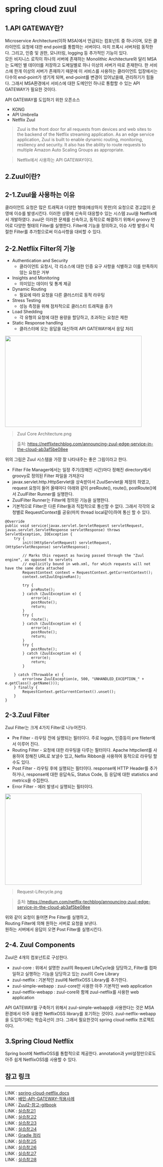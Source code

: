 spring cloud zuul
=================
1.API GATEWAY란?  
-----------------
Microservice Architecture(이하 MSA)에서 언급되는 컴포넌트 중 하나이며, 모든 클라이언트 요청에 대한 end point를 통합하는 서버이다. 마치 프록시 서버처럼 동작한다. 그리고, 인증 및 권한, 모니터링, logging 등 추가적인 기능이 있다.  
모든 비지니스 로직이 하나의 서버에 존재하는 Monolithic Architecture와 달리 MSA는 도메인 별 데이터를 저장하고 도메일별로 하나 이상의 서버가 따로 존재한다. 한 서비스에 한개 이상의 서버가 존재하기 때문에 이 서비스를 사용하는 클라이언트 입장에서는 다수의 end-point가 생기게 되며, end-point를 변경이 있어났을떄, 관리하기가 힘들다. 그래서 MSA환경에서 서비스에 대한 도메인인 하나로 통합할 수 있는 API GATEWAY가 필요한 것이다.  

API GATEWAY를 도입하기 위한 오픈소스  
* KONG  
* API Umbrella  
* Netflix Zuul  
> Zuul is the front door for all requests from devices and web sites to the backend of 
the Netflix streaming application. As an edge service application, Zuul is built to enable 
dynamic routing, monitoring, resiliency and security. It also has the ability to route requests 
to multiple Amazon Auto Scaling Groups as appropriate.  

> Netflix에서 사용하는 API GATEWAY이다.  

2.Zuul이란?  
--------------------
2-1.Zuul을 사용하는 이유  
----------------------  
클라이언트 요청은 많은 트래픽과 다양한 형태(예상하지 못한)의 요청으로 경고없이 운영에 이슈를 발생시킨다. 이러한 상황에 신속히 대응할수 있는 시스템 zuul을 Netflix에서 개발하였다. zuul은 이러한 문제를 신속하고, 동적으로 해결하기 위해서 groovy 언어로 다양한 형태의 Filter를 실행한다. Filter에 기능을 정의하고, 이슈 사항 발생시 적절한 Filter를 추가함으로써 이슈사항을 대비할 수 있다.  

2-2.Netflix Filter의 기능 
----------------------- 
* Authentication and Security  
  * 클라이언트 요청시, 각 리소스에 대한 인증 요구 사항을 식별하고 이를 만족하지 않는 요청은 거부  
* Insights and Monitoring  
  * 의미있는 데이터 및 통계 제공  
* Dynamic Routing  
  * 필요에 따라 요청을 다른 클러스터로 동적 라우팅  
* Stress Testing
  * 성능 측정을 위해 점차적으로 클러스터 트래픽을 증가  
* Load Shedding  
  * 각 유형의 요청에 대한 용량을 할당하고, 초과하는 요청은 제한  
* Static Response handling  
  * 클러스터에 오는 응답을 대신하여 API GATEWAY에서 응답 처리  
  
<img src="./Zuul-Core-Architecture.png" width="450px" height="300px"></img>
> Zuul Core Architecture.png  

> 출처: https://netflixtechblog.com/announcing-zuul-edge-service-in-the-cloud-ab3af5be08ee  

위의 그림은 Zuul 시스템을 가장 잘 나타내주는 좋은 그림이라고 한다.  

* Filter File Manager에서는 일정 주기(정해진 시간)마다 정해진 directory에서 groovy로 정의된 Filter 파일을 가져온다  
* javax.servlet.http.HttpServlet을 상속받아서 ZuulServlet을 제정의 하였고, request 요청이 들어 올때마다 아래와 같이 preRoute(), route(), postRoute()에서 ZuulFilter Runner를 실행한다.  
* ZuulFilter Runner는 Filter에 정의된 기능을 실행한다.  
* 기본적으로 Filter은 다른 Filter들과 직접적으로 통신할 수 없다. 그래서 각각의 요청별로 RequestContext를 공유(마치 thread local같이)하여 통신 할 수 있다.  
  
```
@Override
public void service(javax.servlet.ServletRequest servletRequest, javax.servlet.ServletResponse servletResponse) throws ServletException, IOException {
    try {
        init((HttpServletRequest) servletRequest, (HttpServletResponse) servletResponse);

        // Marks this request as having passed through the "Zuul engine", as opposed to servlets
        // explicitly bound in web.xml, for which requests will not have the same data attached
        RequestContext context = RequestContext.getCurrentContext();
        context.setZuulEngineRan();

        try {
            preRoute();
        } catch (ZuulException e) {
            error(e);
            postRoute();
            return;
        }
        try {
            route();
        } catch (ZuulException e) {
            error(e);
            postRoute();
            return;
        }
        try {
            postRoute();
        } catch (ZuulException e) {
            error(e);
            return;
        }

    } catch (Throwable e) {
        error(new ZuulException(e, 500, "UNHANDLED_EXCEPTION_" + e.getClass().getName()));
    } finally {
        RequestContext.getCurrentContext().unset();
    }
}
```  

2-3.Zuul Filter  
----------------  
Zuul Filter는 크게 4가지 Filter로 나누어진다.  
* Pre Filter - 라우팅 전에 실행되는 필터이다. 주로 loggin, 인증등이 pre fileter에서 이루어 진다.  
* Routing Filter -  요청에 대한 라우팅을 다루는 필터이다. Apache httpclient를 사용하여 정해진 URL로 보낼수 있고, Neflix Ribbon을 사용하여 동적으로 라우팅 할 수도 있다.  
* Post Filter - 라우팅 후에 실행되는 필터이다. response에 HTTP Header를 추가하거나, response에 대한 응답속도, Status Code, 등 응답에 대한 statistics and metrics을 수집한다.  
* Error Filter - 에러 발생시 실행되는 필터이다.  

<img src="./Request-Lifecycle.png" width="450px" height="300px"></img>  

> Request-Lifecycle.png  

> 출처: https://medium.com/netflix-techblog/announcing-zuul-edge-service-in-the-cloud-ab3af5be08ee  

위와 같이 요청이 들어면 Pre Filter를 실행하고,  
 Routing Filter에 의해 원하는 서버로 요청을 보낸다.  
  원하는 서버에서 응답이 오면 Post Filter를 실행시킨다.


2-4. Zuul Components  
---------------------
Zuul은 4개의 컴포넌트로 구성한다.  
* zuul-core : 위에서 설명한 zuul의 Request LifeCycle을 담당하고, Filter를 컴파일하고 실행하는 기능을 담당하고 있는 zuul의 Core Library  
* zuul-netflix : 기본적인 zuul에 NetflixOSS Library를 추가한다.  
* zuul-simple-webapp : zuul-core만 사용한 아주 기본적인 web application  
* zuul-netflix-webapp : zuul-core와 함께 zuul-netflix를 사용한 web application  

API GATEWAY를 구축하기 위해서 zuul-simple-webapp을 사용한다는 것은 MSA환경에서 아주 유용한 NetflixOSS library를 포기하는 것이다. zuul-netflix-webapp을 도입하기에는 학습곡선이 크다. 그래서 필요한것이 spring cloud netflix 프로젝트 이다.  

3.Spring Cloud Netflix  
----------------------
Spring boot에 NetflixOSS를 통합적으로 제공한다. annotation과 yml설정만으로도 아주 쉽게 NetflixOSS를 사용할 수 있다.  

 

































참고 링크  
----------
----------
LINK : [spring-cloud-netflix.docs](https://spring.io/projects/spring-cloud-netflix)  
LINK : [배민-API-GATEWAY-적용사례](http://woowabros.github.io/r&d/2017/06/13/apigateway.html)  
LINK : [Zuul2-참고-gitbook](https://coe.gitbook.io/guide/gateway/zuul_2)     
LINK : [실습참고1](https://coding-start.tistory.com/123)  
LINK : [실습참고2](https://jsonobject.tistory.com/464)  
LINK : [실습참고3](https://eblo.tistory.com/69)  
LINK : [실습참고4](https://sarc.io/index.php/cloud/1747-zuul)  
LINK : [Gradle 정리](https://netframework.tistory.com/entry/Gradle-%EC%A0%95%EB%A6%AC-single-project)  
LINK : [실습참고5](https://www.baeldung.com/spring-rest-with-zuul-proxy)  
LINK : [실습참고6](https://www.baeldung.com/zuul-load-balancing)  
LINK : [실습참고7](https://lion-king.tistory.com/13)  
LINK : [실습참고8](https://ssipflow.github.io/msa/Spring-Cloud-API-Gateway-01/)




